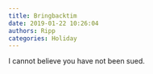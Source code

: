```yaml
---
title: Bringbacktim
date: 2019-01-22 10:26:04
authors: Ripp
categories: Holiday
---
```


 I cannot believe you have not been sued.